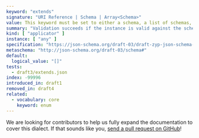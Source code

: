 ```yaml
---
keyword: "extends"
signature: "URI Reference | Schema | Array<Schema>"
value: This keyword must be set to either a schema, a list of schemas, or a URI that points to a schema
summary: "Validation succeeds if the instance is valid against the schema or schemas defined by this keyword"
kind: [ "applicator" ]
instance: [ "any" ]
specification: "https://json-schema.org/draft-03/draft-zyp-json-schema-03.pdf#5.26"
metaschema: "http://json-schema.org/draft-03/schema#"
default:
  logical_value: "[]"
tests:
  - draft3/extends.json
index: -99996
introduced_in: draft1
removed_in: draft4
related:
  - vocabulary: core
    keyword: enum
---
```


We are looking for contributors to help us fully expand the documentation to
cover this dialect. If that sounds like you, [send a pull
request on GitHub](https://github.com/sourcemeta/learnjsonschema.com/pulls)!
